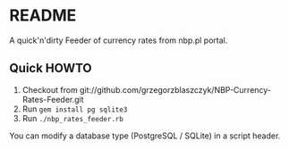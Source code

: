 # README 

A quick'n'dirty Feeder of currency rates from nbp.pl portal.

## Quick HOWTO

1. Checkout from git://github.com/grzegorzblaszczyk/NBP-Currency-Rates-Feeder.git
2. Run ```gem install pg sqlite3```
3. Run ```./nbp_rates_feeder.rb```

You can modify a database type (PostgreSQL / SQLite) in a script header.


